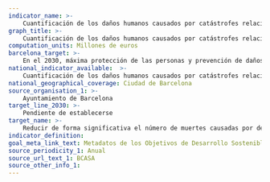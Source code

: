 ```yaml
---
indicator_name: >-
    Cuantificación de los daños humanos causados por catástrofes relacionadas con el agua
graph_title: >-
    Cuantificación de los daños humanos causados por catástrofes relacionadas con el agua
computation_units: Millones de euros
barcelona_target: >-
    En el 2030, máxima protección de las personas y prevención de daños materiales frente a episodios climáticos graves 
national_indicator_available:  >-
    Cuantificación de los daños humanos causados por catástrofes relacionadas con el agua
national_geographical_coverage: Ciudad de Barcelona 
source_organisation_1: >-
    Ayuntamiento de Barcelona
target_line_2030: >-
    Pendiente de establecerse
target_name: >-
    Reducir de forma significativa el número de muertes causadas por desastres, incluidos los relacionados con el agua, y de personas afectadas por ellos, y reducir sustancialmente las pérdidas económicas directas causadas por desastres, haciendo especial énfasis en la protección de las personas pobres y en situaciones de vulnerabilidad
indicator_definition:
goal_meta_link_text: Metadatos de los Objetivos de Desarrollo Sostenible de las Naciones Unidas (pdf 894kB)
source_periodicity_1: Anual
source_url_text_1: BCASA
source_other_info_1:
---
```

